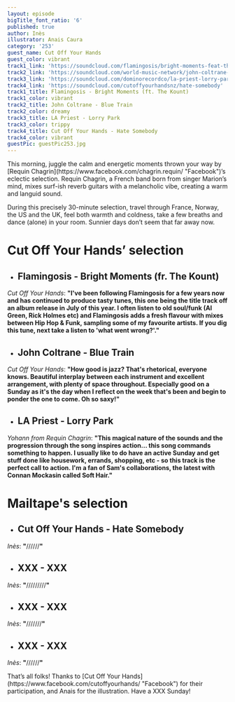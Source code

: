 ```yaml
---
layout: episode
bigTitle_font_ratio: '6'
published: true
author: Inès
illustrator: Anais Caura
category: '253'
guest_name: Cut Off Your Hands
guest_color: vibrant
track1_link: 'https://soundcloud.com/flamingosis/bright-moments-feat-the-kount'
track2_link: 'https://soundcloud.com/world-music-network/john-coltrane-blue-train-from'
track3_link: 'https://soundcloud.com/dominorecordco/la-priest-lorry-park'
track4_link: 'https://soundcloud.com/cutoffyourhandsnz/hate-somebody'
track1_title: Flamingosis - Bright Moments (ft. The Kount)
track1_color: vibrant
track2_title: John Coltrane - Blue Train
track2_color: dreamy
track3_title: LA Priest - Lorry Park
track3_color: trippy
track4_title: Cut Off Your Hands - Hate Somebody
track4_color: vibrant
guestPic: guestPic253.jpg
---
```

<p id="introduction">This morning, juggle the calm and energetic moments thrown your way by [Requin Chagrin](https://www.facebook.com/chagrin.requin/ "Facebook")’s eclectic selection. Requin Chagrin, a French band born from singer Marion’s mind, mixes surf-ish reverb guitars with a melancholic vibe, creating a warm and languid sound.</p>
<p>During this precisely 30-minute selection, travel through France, Norway, the US and the UK, feel both warmth and coldness, take a few breaths and dance (alone) in your room. Sunnier days don’t seem that far away now.</p>


# **Cut Off Your Hands’ selection**

+ ## Flamingosis - Bright Moments (fr. The Kount)
_Cut Off Your Hands_: **"**I've been following Flamingosis for a few years now and has continued to produce tasty tunes, this one being the title track off an album release in July of this year. I often listen to old soul/funk (Al Green, Rick Holmes etc) and Flamingosis adds a fresh flavour with mixes between Hip Hop & Funk, sampling some of my favourite artists. If you dig this tune, next take a listen to 'what went wrong?'.**"**

+ ## John Coltrane - Blue Train
_Cut Off Your Hands_: **"**How good is jazz? That's rhetorical, everyone knows. Beautiful interplay between each instrument and excellent arrangement, with plenty of space throughout. Especially good on a Sunday as it's the day when I reflect on the week that's been and begin to ponder the one to come. Oh so saxy!**"**

+ ## LA Priest - Lorry Park
_Yohann from Requin Chagrin_: **"**This magical nature of the sounds and the progression through the song inspires action... this song commands something to happen. I usually like to do have an active Sunday and get stuff done like housework, errands, shopping, etc - so this track is the perfect call to action. I'm a fan of Sam's collaborations, the latest with Connan Mockasin called Soft Hair.**"**


# Mailtape's selection

+ ## Cut Off Your Hands - Hate Somebody
_Inès_: **"**//////**"** 

+ ## XXX - XXX
_Inès_: **"**/////////**"**

+ ## XXX - XXX
_Inès_: **"**///////**"**

+ ## XXX - XXX
_Inès_: **"**//////**"**


<p id="outroduction">That’s all folks! Thanks to [Cut Off Your Hands](https://www.facebook.com/cutoffyourhands/ "Facebook") for their participation, and Anais for the illustration. Have a XXX Sunday! </p>
